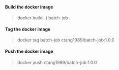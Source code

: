 #### Build the docker image
> docker build -t batch-job .

#### Tag the docker image
> docker tag batch-job ctang1989/batch-job:1.0.0

#### Push the docker image
> docker push ctang1989/batch-job:1.0.0




